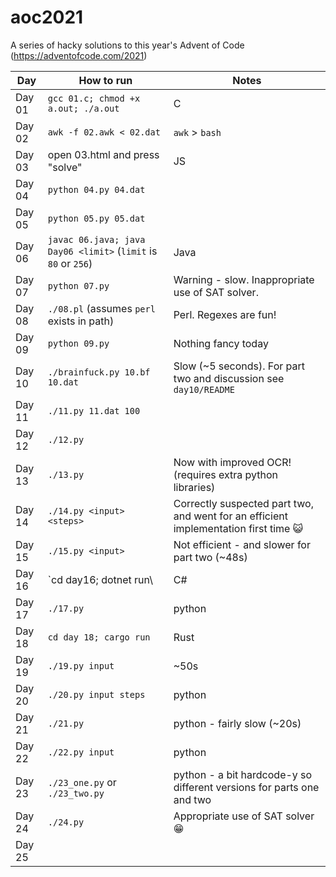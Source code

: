 # aoc2021
A series of hacky solutions to this year's Advent of Code (https://adventofcode.com/2021)

| Day | How to run | Notes |
|------|----|----|
| Day 01 | `gcc 01.c; chmod +x a.out; ./a.out` | C |
| Day 02 | `awk -f 02.awk < 02.dat` | `awk` > `bash` |
| Day 03 | open 03.html and press "solve" | JS |
| Day 04 | `python 04.py 04.dat` | |
| Day 05 | `python 05.py 05.dat` | |
| Day 06 | `javac 06.java; java Day06 <limit>` (`limit` is `80` or `256`) | Java |
| Day 07 | `python 07.py` | Warning - slow.  Inappropriate use of SAT solver. |
| Day 08 | `./08.pl` (assumes `perl` exists in path) | Perl.  Regexes are fun! |
| Day 09 | `python 09.py` | Nothing fancy today |
| Day 10 | `./brainfuck.py 10.bf 10.dat` | Slow (~5 seconds).  For part two and discussion see `day10/README` |
| Day 11 | `./11.py 11.dat 100` | |
| Day 12 | `./12.py` | |
| Day 13 | `./13.py` | Now with improved OCR! (requires extra python libraries) |
| Day 14 | `./14.py <input> <steps>` | Correctly suspected part two, and went for an efficient implementation first time 😺|
| Day 15 | `./15.py <input>` | Not efficient - and slower for part two (~48s) |
| Day 16 | `cd day16; dotnet run\ | C# |
| Day 17 | `./17.py` | python |
| Day 18 | `cd day 18; cargo run` | Rust |
| Day 19 | `./19.py input` | ~50s |
| Day 20 | `./20.py input steps` | python |
| Day 21 | `./21.py` | python - fairly slow (~20s) |
| Day 22 | `./22.py input` | python |
| Day 23 | `./23_one.py` or `./23_two.py`| python - a bit hardcode-y so different versions for parts one and two |
| Day 24 | `./24.py` | Appropriate use of SAT solver 😁 |
| Day 25 | | |
